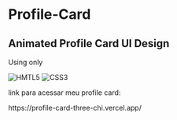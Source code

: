 # Profile-Card
<h2>Animated Profile Card UI Design</h2>
<p>Using only</p>
<img  alt="HMTL5"
     src="https://img.shields.io/badge/HTML5-E34F26?style=for-the-badge&logo=html5&logoColor=white"/>
 <img alt="CSS3"
      src="https://img.shields.io/badge/css3-%231572B6.svg?style=for-the-badge&logo=css3&logoColor=white"/>
<p>link para acessar meu profile card:</p>https://profile-card-three-chi.vercel.app/

